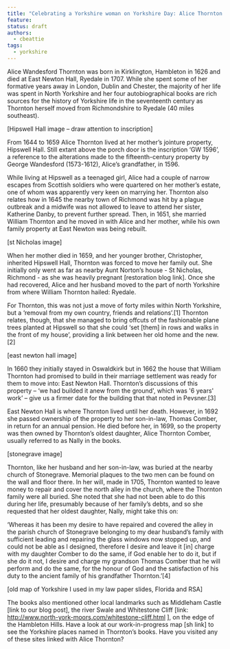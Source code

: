 ```yaml
---
title: "Celebrating a Yorkshire woman on Yorkshire Day: Alice Thornton (1626-1707)"
feature: 
status: draft
authors:
  - cbeattie
tags:
  - yorkshire
---
```


Alice Wandesford Thornton was born in Kirklington, Hambleton in 1626 and died at East Newton Hall, Ryedale in 1707. While she spent some of her formative years away in London, Dublin and Chester, the majority of her life was spent in North Yorkshire and her four autobiographical books are rich sources for the history of Yorkshire life in the seventeenth century as Thornton herself moved from Richmondshire to Ryedale (40 miles southeast). 


[Hipswell Hall image – draw attention to inscription]  

 
From 1644 to 1659 Alice Thornton lived at her mother’s jointure property, Hipswell Hall. Still extant above the porch door is the inscription ‘GW 1596’, a reference to the alterations made to the fifteenth-century property by George Wandesford (1573-1612), Alice’s grandfather, in 1596. 

While living at Hipswell as a teenaged girl, Alice had a couple of narrow escapes from Scottish soldiers who were quartered on her mother’s estate, one of whom was apparently very keen on marrying her. Thornton also relates how in 1645 the nearby town of Richmond was hit by a plague outbreak and a midwife was not allowed to leave to attend her sister, Katherine Danby, to prevent further spread. Then, in 1651, she married William Thornton and he moved in with Alice and her mother, while his own family property at East Newton was being rebuilt. 

 

[st Nicholas image] 

 

When her mother died in 1659, and her younger brother, Christopher, inherited Hipswell Hall, Thornton was forced to move her family out. She initially only went as far as nearby Aunt Norton’s house - St Nicholas, Richmond - as she was heavily pregnant [restoration blog link]. Once she had recovered, Alice and her husband moved to the part of north Yorkshire from where William Thornton hailed: Ryedale. 

For Thornton, this was not just a move of forty miles within North Yorkshire, but a ‘removal from my own country, friends and relations’.[1] Thornton relates, though, that she managed to bring offcuts of the fashionable plane trees planted at Hipswell so that she could ‘set [them] in rows and walks in the front of my house’, providing a link between her old home and the new.[2]  

 
[east newton hall image] 

 
In 1660 they initially stayed in Oswaldkirk but in 1662 the house that William Thornton had promised to build in their marriage settlement was ready for them to move into: East Newton Hall. Thornton’s discussions of this property – ‘we had builded it anew from the ground', which was '6 years' work’ – give us a firmer date for the building that that noted in Pevsner.[3] 

East Newton Hall is where Thornton lived until her death. However, in 1692 she passed ownership of the property to her son-in-law, Thomas Comber, in return for an annual pension. He died before her, in 1699, so the property was then owned by Thornton’s oldest daughter, Alice Thornton Comber, usually referred to as Nally in the books. 

 [stonegrave image]  

 Thornton, like her husband and her son-in-law, was buried at the nearby church of Stonegrave. Memorial plaques to the two men can be found on the wall and floor there. In her will, made in 1705, Thornton wanted to leave money to repair and cover the north alley in the church, where the Thornton family were all buried. She noted that she had not been able to do this during her life, presumably because of her family’s debts, and so she requested that her oldest daughter, Nally, might take this on:  

‘Whereas it has been my desire to have repaired and covered the alley in the parish church of Stonegrave belonging to my dear husband’s family with sufficient leading and repairing the glass windows now stopped up, and could not be able as I designed, therefore I desire and leave it [in] charge with my daughter Comber to do the same, if God enable her to do it, but if she do it not, I desire and charge my grandson Thomas Comber that he will perform and do the same, for the honour of God and the satisfaction of his duty to the ancient family of his grandfather Thornton.’[4] 

[old map of Yorkshire I used in my law paper slides, Florida and RSA] 

 The books also mentioned other local landmarks such as Middleham Castle [link to our blog post], the river Swale and Whitestone Cliff [link: http://www.north-york-moors.com/whitestone-cliff.html ], on the edge of the Hambleton Hills. Have a look at our work-in-progress map [sh link] to see the Yorkshire places named in Thornton’s books. Have you visited any of these sites linked with Alice Thornton? 

